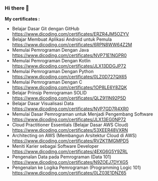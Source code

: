### Hi there 👋

**My certificates :**

* Belajar Dasar Git dengan GitHub https://www.dicoding.com/certificates/ERZR4JM5OZYV
* Belajar Membuat Aplikasi Android untuk Pemula https://www.dicoding.com/certificates/6RPN8WW64Z2M
* Memulai Pemrograman Dengan Java https://www.dicoding.com/certificates/NVP71E1NGPR0
* Memulai Pemrograman Dengan Kotlin  https://www.dicoding.com/certificates/JLX13DDGJP72
* Memulai Pemrograman Dengan Python https://www.dicoding.com/certificates/0LZ0D727QX65
* Memulai Pemrograman Dengan C https://www.dicoding.com/certificates/1OP8LE6Y8ZQK
* Belajar Prinsip Pemrograman SOLID https://www.dicoding.com/certificates/QLZ911N92P5D
* Belajar Dasar Visualisasi Data https://www.dicoding.com/certificates/NVP7GD7R4XR0
* Memulai Dasar Pemrograman untuk Menjadi Pengembang Software https://www.dicoding.com/certificates/JLX13EG0NP72
* Cloud Practitioner Essentials (Belajar Dasar AWS Cloud) https://www.dicoding.com/certificates/53XEER48VXRN
* Architecting on AWS (Membangun Arsitektur Cloud di AWS) https://www.dicoding.com/certificates/RVZK11MGMPD5
* Meniti Karier sebagai Software Developer https://www.dicoding.com/certificates/4EXG6G5Y9ZRL
* Pengenalan Data pada Pemrograman (Data 101) https://www.dicoding.com/certificates/N9ZOEJ7DYXG5
* Pengenalan ke Logika Pemrograman (Programming Logic 101) https://www.dicoding.com/certificates/0LZ03E1DNZ65

<!--
**haryodwi/haryodwi** is a ✨ _special_ ✨ repository because its `README.md` (this file) appears on your GitHub profile.

Here are some ideas to get you started:

- 🔭 I’m currently working on ...
- 🌱 I’m currently learning ..
- 👯 I’m looking to collaborate on ...
- 🤔 I’m looking for help with ...
- 💬 Ask me about ...
- 📫 How to reach me: ...
- 😄 Pronouns: ...
- ⚡ Fun fact: ...
-->
